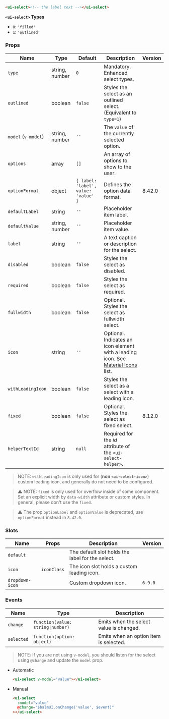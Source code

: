 ```html
<ui-select><!-- the label text --></ui-select>
```

**`<ui-select>` Types**

- `0`: `'filled'`
- `1`: `'outlined'`

### Props

| Name                | Type           | Default                              | Description                                                                                   | Version |
| ------------------- | -------------- | ------------------------------------ | --------------------------------------------------------------------------------------------- | ------- |
| `type`              | string, number | `0`                                  | Mandatory. Enhanced select types.                                                             |         |
| `outlined`          | boolean        | `false`                              | Styles the select as an outlined select. (Equivalent to `type=1`)                             |         |
| `model` (`v-model`) | string, number | `''`                                 | The `value` of the currently selected option.                                                 |         |
| `options`           | array          | `[]`                                 | An array of options to show to the user.                                                      |         |
| `optionFormat`      | object         | `{ label: 'label', value: 'value' }` | Defines the option data format.                                                               | 8.42.0  |
| `defaultLabel`      | string         | `''`                                 | Placeholder item label.                                                                       |         |
| `defaultValue`      | string, number | `''`                                 | Placeholder item value.                                                                       |         |
| `label`             | string         | `''`                                 | A text caption or description for the select.                                                 |         |
| `disabled`          | boolean        | `false`                              | Styles the select as disabled.                                                                |         |
| `required`          | boolean        | `false`                              | Styles the select as required.                                                                |         |
| `fullwidth`         | boolean        | `false`                              | Optional. Styles the select as fullwidth select.                                              |         |
| `icon`              | string         | `''`                                 | Optional. Indicates an icon element with a leading icon. See [Material Icons](/#/icons) list. |         |
| `withLeadingIcon`   | boolean        | `false`                              | Styles the select as a select with a leading icon.                                            |         |
| `fixed`             | boolean        | `false`                              | Optional. Styles the select as fixed select.                                                  | 8.12.0  |
| `helperTextId`      | string         | `null`                               | Required for the _id_ attribute of the `<ui-select-helper>`.                                  |         |

> NOTE: `withLeadingIcon` is only used for (**non `<ui-select-icon>`**) custom leading icon, and generally do not need to be configured.

> ⚠️ NOTE: `fixed` is only used for overflow inside of some component. Set an explicit width by `data-width` attribute or custom styles. In general, please don't use the `fixed`.

> ⚠️ The prop `optionLabel` and `optionValue` is deprecated, use `optionFormat` instead in `8.42.0`.

### Slots

| Name            | Props       | Description                                      | Version |
| --------------- | ----------- | ------------------------------------------------ | ------- |
| `default`       |             | The default slot holds the label for the select. |         |
| `icon`          | `iconClass` | The icon slot holds a custom leading icon.       |         |
| `dropdown-icon` |             | Custom dropdown icon.                            | `6.9.0` |

### Events

| Name       | Type                              | Description                             |
| ---------- | --------------------------------- | --------------------------------------- |
| `change`   | `function(value: string\|number)` | Emits when the select value is changed. |
| `selected` | `function(option: object)`        | Emits when an option item is selected.  |

> NOTE: If you are not using `v-model`, you should listen for the select using `@change` and update the `model` prop.

- Automatic

  ```html
  <ui-select v-model="value"></ui-select>
  ```

- Manual

  ```html
  <ui-select
    :model="value"
    @change="$balmUI.onChange('value', $event)"
  ></ui-select>
  ```
